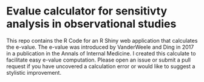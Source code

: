 # Evalue calculator for sensitivty analysis in observational studies

This repo contains the R Code for an R Shiny web application that calculates the e-value. The e-value was introduced by VanderWeele and Ding in 2017 in a publication in the Annals of Internal Medicine. I created this calculate to facilitate easy e-value computation. Please open an issue or submit a pull request if you have uncovered a calculation error or would like to suggest a stylistic improvement. 
